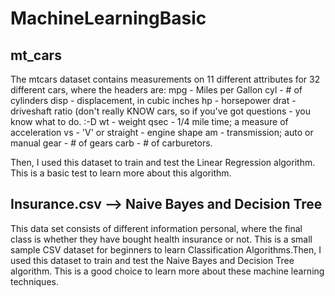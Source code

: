 # MachineLearningBasic


## mt_cars
The mtcars dataset contains measurements on 11 different attributes for 32 different cars, where the headers are:
mpg - Miles per Gallon
cyl - # of cylinders
disp - displacement, in cubic inches
hp - horsepower
drat - driveshaft ratio (don't really KNOW cars, so if you've got questions - you know what to do. :-D
wt - weight
qsec - 1/4 mile time; a measure of acceleration
vs - 'V' or straight - engine shape
am - transmission; auto or manual
gear - # of gears
carb - # of carburetors.

Then, I used this dataset to train and test the Linear Regression algorithm. This is a basic test to learn more about this algorithm.



## Insurance.csv --> Naive Bayes and Decision Tree
This data set consists of different information personal, where the final class is whether they have bought health insurance or not. This is a small sample CSV dataset for beginners to learn Classification Algorithms.Then, I used this dataset to train and test the Naive Bayes and Decision Tree algorithm. This is a good choice to learn more about these machine learning techniques.
